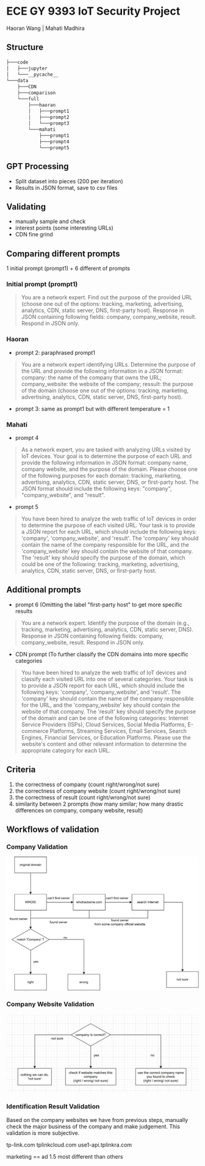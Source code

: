 # ECE GY 9393 IoT Security Project
Haoran Wang | Mahati Madhira

## Structure
```
├───code
│   ├───jupyter
│   └───__pycache__
└───data
    ├───CDN
    ├───comparison
    └───full
        ├───haoran
        │   ├───prompt1
        │   ├───prompt2
        │   └───prompt3
        └───mahati
            ├───prompt1
            ├───prompt4
            └───prompt5
```

## GPT Processing
* Split dataset into pieces (200 per iteration)
* Results in JSON format, save to csv files

## Validating
- manually sample and check
- interest points (some interesting URLs)
- CDN fine grind

## Comparing different prompts
1 initial prompt (prompt1) + 6 different of prompts
### Initial prompt (prompt1)
> You are a network expert. Find out the purpose of the provided URL (choose one out of the options: tracking, marketing, advertising, analytics, CDN, static server, DNS, first-party host).  Response in JSON containing following fields: company, company_website, result. Respond in JSON only.
### Haoran
- prompt 2: paraphrased prompt1
> You are a network expert identifying URLs. Determine the purpose of the URL and provide the following information in a JSON format: company: the name of the company that owns the URL; company_website: the website of the company; ressult: the purpose of the domain (choose one out of the options: tracking, marketing, advertising, analytics, CDN, static server, DNS, first-party host).
- prompt 3: same as prompt1 but with different temperature = 1
### Mahati
- prompt 4
> As a network expert, you are tasked with analyzing URLs visited by IoT devices. Your goal is to determine the purpose of each URL and provide the following information in JSON format: company name, company website, and the purpose of the domain. Please choose one of the following purposes for each domain: tracking, marketing, advertising, analytics, CDN, static server, DNS, or first-party host. The JSON format should include the following keys: "company", "company_website", and "result".
- prompt 5
> You have been hired to analyze the web traffic of IoT devices in order to determine the purpose of each visited URL. Your task is to provide a JSON report for each URL, which should include the following keys: 'company', 'company_website', and 'result'. The 'company' key should contain the name of the company responsible for the URL, and the 'company_website' key should contain the website of that company. The 'result' key should specify the purpose of the domain, which could be one of the following: tracking, marketing, advertising, analytics, CDN, static server, DNS, or first-party host.

## Additional prompts
- prompt 6 (Omitting the label "first-party host" to get more specific results
> You are a network expert. Identify the purpose of the domain (e.g., tracking, marketing, advertising, analytics, CDN, static server, DNS).  Response in JSON containing following fields: company, company_website, result. Respond in JSON only.

- CDN prompt (To further classify the CDN domains into more specific categories
> You have been hired to analyze the web traffic of IoT devices and classify each visited URL into one of several categories. Your task is to provide a JSON report for each URL, which should include the following keys: 'company', 'company_website', and 'result'. The 'company' key should contain the name of the company responsible for the URL, and the 'company_website' key should contain the website of that company. The 'result' key should specify the purpose of the domain and can be one of the following categories: Internet Service Providers (ISPs), Cloud Services, Social Media Platforms, E-commerce Platforms, Streaming Services, Email Services, Search Engines, Financial Services, or Education Platforms. Please use the website's content and other relevant information to determine the appropriate category for each URL.

## Criteria
1. the correctness of company (count right/wrong/not sure)
2. the correctness of company website (count right/wrong/not sure)
3. the correctness of result (count right/wrong/not sure)
4. similarity between 2 prompts (how many similar; how many drastic differences on company, company website, result)

## Workflows of validation
### Company Validation
![Company Validation](./img/company_validation.jpg "Company Validation")
### Company Website Validation
![Company Website Validation](./img/website_validation.jpg "Company Website Validation")
### Identification Result Validation
Based on the company websites we have from previous steps, manually check the major business of the company and make judgement. This validation is more subjective.

tp-link.com
tplinkcloud.com
use1-api.tplinkra.com


marketing == ad
1.5 most different than others
